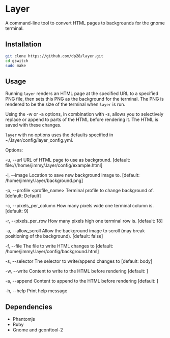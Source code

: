 Layer
=====

A command-line tool to convert HTML pages to backgrounds for the gnome terminal.

Installation
------------

```bash
git clone https://github.com/dp28/layer.git
cd gswitch
sudo make
```

Usage
-----
Running `layer` renders an HTML page at the specified URL to a specified PNG file, then sets this PNG as the background for the terminal. The PNG is rendered to be the size of the terminal when `layer` is run.

Using the -w or -a options, in combination with -s, allows you to selectively replace
or append to parts of the HTML before rendering it. The HTML is saved with these changes.

`layer` with no options uses the defaults specified in ~/.layer/config/layer_config.yml.

Options:

-u, --url <url>                  URL of HTML page to use as background.
                                 [default:
                                 file:///home/jimmy/.layer/config/example.html]

-i, --image <path>               Location to save new background image
                                 to. [default:
                                 /home/jimmy/.layer/background.png]

-p, --profile <profile_name>     Terminal profile to change background
                                 of. [default: Default]

-c, --pixels_per_column <number> How many pixels wide one terminal column
                                 is. [default: 9]

-r, --pixels_per_row <number>    How many pixels high one terminal row
                                 is. [default: 18]

-a, --allow_scroll               Allow the background image to scroll
                                 (may break positioning of the
                                 background). [default: false]

-f, --file <path>                The file to write HTML changes to
                                 [default:
                                 /home/jimmy/.layer/config/background.html]

-s, --selector <css>             The selector to write/append changes to
                                 [default: body]

-w, --write <html>               Content to write to the HTML before
                                 rendering [default: ]

-a, --append <html>              Content to append to the HTML before
                                 rendering [default: ]

-h, --help                       Print help message

Dependencies
------------

* Phantomjs
* Ruby
* Gnome and gconftool-2